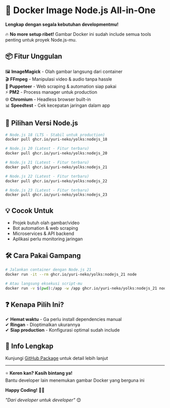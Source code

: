 # 🐳 **Docker Image Node.js All-in-One**  
**Lengkap dengan segala kebutuhan developmentmu!**  

🔥 **No more setup ribet!** Gambar Docker ini sudah include semua tools penting untuk proyek Node.js-mu.  

## 📦 **Fitur Unggulan**  

🖼️ **ImageMagick** - Olah gambar langsung dari container  
🎬 **FFmpeg** - Manipulasi video & audio tanpa hassle  
🤖 **Puppeteer** - Web scraping & automation siap pakai  
⚡ **PM2** - Process manager untuk production  
🌐 **Chromium** - Headless browser built-in  
📊 **Speedtest** - Cek kecepatan jaringan dalam app  

## 🚀 **Pilihan Versi Node.js**  

```bash
# Node.js 18 (LTS - Stabil untuk production)
docker pull ghcr.io/yuri-neko/yolks:nodejs_18

# Node.js 20 (Latest - Fitur terbaru)
docker pull ghcr.io/yuri-neko/yolks:nodejs_20

# Node.js 21 (Latest - Fitur terbaru)
docker pull ghcr.io/yuri-neko/yolks:nodejs_21

# Node.js 22 (Latest - Fitur terbaru)
docker pull ghcr.io/yuri-neko/yolks:nodejs_22

# Node.js 23 (Latest - Fitur terbaru)
docker pull ghcr.io/yuri-neko/yolks:nodejs_23
```

## 💡 **Cocok Untuk**  

- Projek butuh olah gambar/video  
- Bot automation & web scraping  
- Microservices & API backend  
- Aplikasi perlu monitoring jaringan  

## 🛠️ **Cara Pakai Gampang**  

```bash
# Jalankan container dengan Node.js 21
docker run -it --rm ghcr.io/yuri-neko/yolks:nodejs_21 node

# Atau langsung eksekusi script-mu
docker run -v $(pwd):/app -w /app ghcr.io/yuri-neko/yolks:nodejs_21 node app.js
```

## ❓ **Kenapa Pilih Ini?**  

✔ **Hemat waktu** - Ga perlu install dependencies manual  
✔ **Ringan** - Dioptimalkan ukurannya  
✔ **Siap production** - Konfigurasi optimal sudah include  

## 🔗 **Info Lengkap**  
Kunjungi [GitHub Package](https://github.com/yuri-neko/yolks/pkgs/container/yolks) untuk detail lebih lanjut  

---

⭐ **Keren kan? Kasih bintang ya!**  
Bantu developer lain menemukan gambar Docker yang berguna ini  

**Happy Coding!** 🚀🐾  

*"Dari developer untuk developer"* 😊
